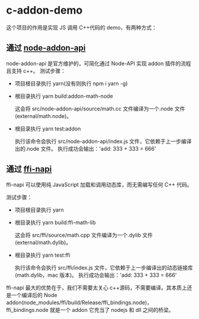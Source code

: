 # c-addon-demo

这个项目的作用是实现 JS 调用 C++代码的 demo，有两种方式：

## 通过 [node-addon-api](https://github.com/nodejs/node-addon-api)

node-addon-api 是官方维护的，可简化通过 Node-API 实现 addon 插件的流程且支持 c++。
测试步骤：

- 项目根目录执行 yarn(没有则执行 npm i yarn -g)

- 根目录执行 yarn build:addon-math-node

  这会将 src/node-addon-api/source/math.cc 文件编译为一个.node 文件(external/math.node)。

- 根目录执行 yarn test:addon

  执行该命令会执行 src/node-addon-api/index.js 文件，它依赖于上一步编译出的.node 文件。
  执行成功会输出：'add: 333 + 333 = 666'

## 通过 [ffi-napi](https://github.com/node-ffi-napi/node-ffi-napi)

ffi-napi 可以使用纯 JavaScript 加载和调用动态库，而无需编写任何 C++ 代码。

测试步骤：

- 项目根目录执行 yarn

- 根目录执行 yarn build:ffi-math-lib

  这会将 src/ffi/source/math.cpp 文件编译为一个.dylib 文件(external/math.dylib)。

- 根目录执行 yarn test:ffi

  执行该命令会执行 src/ffi/index.js 文件，它依赖于上一步编译出的动态链接库(math.dylib，mac 版本)。
  执行成功会输出：'add: 333 + 333 = 666'

ffi-napi 最大的优势在于，我们不需要太关心 c++源码，不需要编译。其本质上还是一个编译后的 Node addon(node_modules/ffi/build/Release/ffi_bindings.node)，ffi_bindings.node 就是一个 addon 它充当了 nodejs 和 dll 之间的桥梁。
